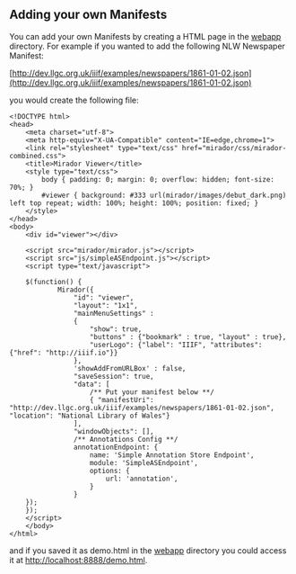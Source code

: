 ## Adding your own Manifests

You can add your own Manifests by creating a HTML page in the [webapp](../src/main/webapp) directory. For example if you wanted to add the following NLW Newspaper Manifest:

[http://dev.llgc.org.uk/iiif/examples/newspapers/1861-01-02.json](http://dev.llgc.org.uk/iiif/examples/newspapers/1861-01-02.json)

you would create the following file:

```
<!DOCTYPE html>
<head>
	<meta charset="utf-8">
	<meta http-equiv="X-UA-Compatible" content="IE=edge,chrome=1">
	<link rel="stylesheet" type="text/css" href="mirador/css/mirador-combined.css">
	<title>Mirador Viewer</title>
	<style type="text/css">
		body { padding: 0; margin: 0; overflow: hidden; font-size: 70%; }
		#viewer { background: #333 url(mirador/images/debut_dark.png) left top repeat; width: 100%; height: 100%; position: fixed; }
	</style>
</head>
<body>
	<div id="viewer"></div>

	<script src="mirador/mirador.js"></script>
	<script src="js/simpleASEndpoint.js"></script>
	<script type="text/javascript">

	$(function() {
			Mirador({
				"id": "viewer",
				"layout": "1x1",
				"mainMenuSettings" :
				{
					"show": true,
					"buttons" : {"bookmark" : true, "layout" : true},
					"userLogo": {"label": "IIIF", "attributes": {"href": "http://iiif.io"}}
				},
				'showAddFromURLBox' : false,
				"saveSession": true,
				"data": [
					/** Put your manifest below **/
					{ "manifestUri": "http://dev.llgc.org.uk/iiif/examples/newspapers/1861-01-02.json", "location": "National Library of Wales"}
				],
				"windowObjects": [],
				/** Annotations Config **/
				annotationEndpoint: {
					name: 'Simple Annotation Store Endpoint',
					module: 'SimpleASEndpoint',
					options: {
						url: 'annotation',
					}
				}
	});
	});
	</script>
	</body>
</html>
```

and if you saved it as demo.html in the [webapp](../src/main/webapp) directory you could access it at [http://localhost:8888/demo.html](http://localhost:8888/demo.html).

